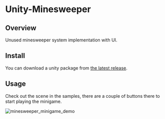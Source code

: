 # Unity-Minesweeper

## Overview
Unused minesweeper system implementation with UI.

## Install
You can download a unity package from [the latest release](../../releases).

## Usage
Check out the scene in the samples, there are a couple of buttons there to start playing the minigame. 

![minesweeper_minigame_demo](https://github.com/user-attachments/assets/7b62c9c5-c9a8-4266-bce5-7b5727da9f44)
